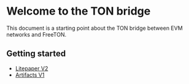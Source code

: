 # Welcome to the TON bridge

This document is a starting point about the TON bridge between EVM networks and FreeTON.

## Getting started

* [Litepaper V2](docs/litepaper.md)
* [Artifacts V1](docs/artifacts.md)

